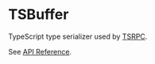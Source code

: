 # TSBuffer

TypeScript type serializer used by [TSRPC](https://github.com/tsrpc).

See [API Reference](docs/api/tsbuffer.md).
